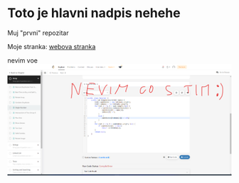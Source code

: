 # Toto je hlavni nadpis nehehe

Muj "prvni" repozitar

Moje stranka: [webova stranka](https://popolok8.github.io/vizitkaPIF/)

nevim voe
![webova stranka](files/photos/obrazek1.png)
